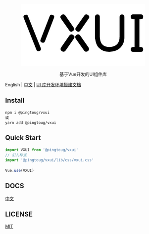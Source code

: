 <p align="center">
  <img src="./logo.png" />
</p>
<p align="center">
  基于Vue开发的UI组件库
</p>

English | [中文](https://github.com/PingTouG/vxui/blob/master/README.zn-CN.md) | [UI 库开发环境搭建文档](https://github.com/PingTouG/vxui/blob/master/development-environment.md)

## Install

```
npm i @pingtoug/vxui
或
yarn add @pingtoug/vxui
```

## Quick Start

```javascript
import VXUI from '@pingtoug/vxui'
// 引入样式
import '@pingtoug/vxui/lib/css/vxui.css'

Vue.use(VXUI)
```

## DOCS

[中文](https://pingtoug.github.io/vxui)

## LICENSE

[MIT](https://github.com/PingTouG/vxui/blob/master/LICENSE.md)
